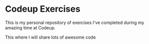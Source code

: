 # Codeup Exercises

 This is my personal repository of exercises I've completed during my amazing time at Codeup.  

 This where I will share lots of awesome code
